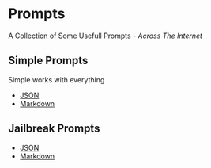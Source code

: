# Prompts

A Collection of Some Usefull Prompts - *Across The Internet*

## Simple Prompts

Simple works with everything

- [JSON](Simple/simple_propmts.json)
- [Markdown](Simple/simple_prompts.md)

## Jailbreak Prompts

- [JSON](Jailbreak/jailbreak_prompts.json)
- [Markdown](Jailbreak/jailbreak_prompts.md)
